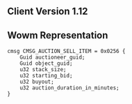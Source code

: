 ## Client Version 1.12

## Wowm Representation
```rust,ignore
cmsg CMSG_AUCTION_SELL_ITEM = 0x0256 {
    Guid auctioneer_guid;    
    Guid object_guid;    
    u32 stack_size;    
    u32 starting_bid;    
    u32 buyout;    
    u32 auction_duration_in_minutes;    
}

```
